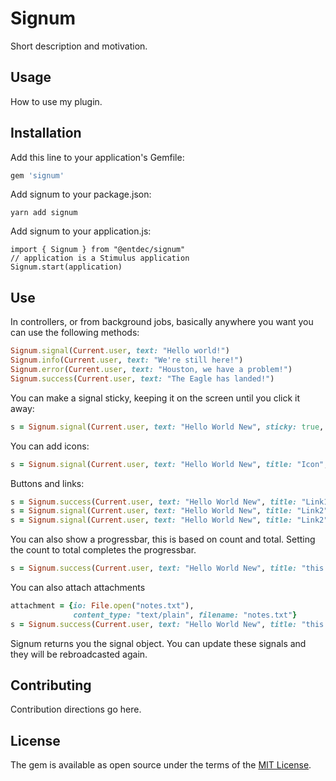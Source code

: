# Signum

Short description and motivation.

## Usage

How to use my plugin.

## Installation

Add this line to your application's Gemfile:

```ruby
gem 'signum'
```

Add signum to your package.json:

```
yarn add signum
```

Add signum to your application.js:

```
import { Signum } from "@entdec/signum"
// application is a Stimulus application
Signum.start(application)
```

## Use

In controllers, or from background jobs, basically anywhere you want you can use the following methods:

```ruby
Signum.signal(Current.user, text: "Hello world!")
Signum.info(Current.user, text: "We're still here!")
Signum.error(Current.user, text: "Houston, we have a problem!")
Signum.success(Current.user, text: "The Eagle has landed!")
```

You can make a signal sticky, keeping it on the screen until you click it away:
```ruby
s = Signum.signal(Current.user, text: "Hello World New", sticky: true, title: "Sticky")
```

You can add icons:
```ruby
s = Signum.signal(Current.user, text: "Hello World New", title: "Icon", icon:'fa-regular fa-t-rex')
```

Buttons and links:
```ruby
s = Signum.success(Current.user, text: "Hello World New", title: "Link1", metadata: {buttons:[{title: "Google", url:"http://www.google.com"}, {title: "Apple", url: "http://www.apple.com"}], links:[{title: "Google", url:"http://www.google.com"}, {title: "Apple", url: "http://www.apple.com"}, {title: "Amazon", url: "http://www.amazon.com"}]})
s = Signum.signal(Current.user, text: "Hello World New", title: "Link2", metadata: {buttons:[{title: "Google", url:"http://www.google.com"}, {title: "Apple", url: "http://www.apple.com"}], links:[{title: "Google", url:"http://www.google.com"}, {title: "Apple", url: "http://www.apple.com"}, {title: "Amazon", url: "http://www.amazon.com"}]}, icon: 'fa-regular fa-t-rex')
s = Signum.signal(Current.user, text: "Hello World New", title: "Link2", metadata: {buttons:[{title: "Google", url:"http://www.google.com"}, {title: "Apple", url: "http://www.apple.com"}], links:[{title: "Google", url:"http://www.google.com"}, {title: "Apple", url: "http://www.apple.com"}, {title: "Amazon", url: "http://www.amazon.com"},{title: "Google", url:"http://www.google.com"}, {title: "Apple", url: "http://www.apple.com"}, {title: "Amazon", url: "http://www.amazon.com"},{title: "Google", url:"http://www.google.com"}, {title: "Apple", url: "http://www.apple.com"}, {title: "Amazon", url: "http://www.amazon.com"}]})
```

You can also show a progressbar, this is based on count and total. Setting the count to total completes the progressbar.
```ruby
s = Signum.success(Current.user, text: "Hello World New", title: "this is test title", metadata: {buttons:[{title: "Google", url:"http://www.google.com"}, {title: "Apple", url: "http://www.apple.com"}], links:[{title: "Google", url:"http://www.google.com"}, {title: "Apple", url: "http://www.apple.com"}, {title: "Amazon", url: "http://www.amazon.com"}]}, count: 75, total: 150)
```

You can also attach attachments
```ruby
attachment = {io: File.open("notes.txt"),
              content_type: "text/plain", filename: "notes.txt"}
s = Signum.success(Current.user, text: "Hello World New", title: "this is test title", attachments: [attachment])
```

Signum returns you the signal object. You can update these signals and they will be rebroadcasted again.

## Contributing

Contribution directions go here.

## License

The gem is available as open source under the terms of the [MIT License](https://opensource.org/licenses/MIT).
